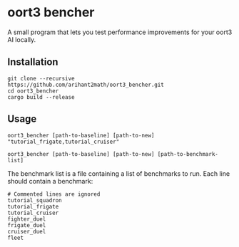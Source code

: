 # oort3 bencher
A small program that lets you test performance improvements for your oort3 AI locally.

## Installation
```shell
git clone --recursive https://github.com/arihant2math/oort3_bencher.git
cd oort3_bencher
cargo build --release
```
## Usage
```shell
oort3_bencher [path-to-baseline] [path-to-new] "tutorial_frigate,tutorial_cruiser"
```
```shell
oort3_bencher [path-to-baseline] [path-to-new] [path-to-benchmark-list]
```
The benchmark list is a file containing a list of benchmarks to run. Each line should contain a benchmark:

```
# Commented lines are ignored
tutorial_squadron
tutorial_frigate
tutorial_cruiser
fighter_duel
frigate_duel
cruiser_duel
fleet
```
